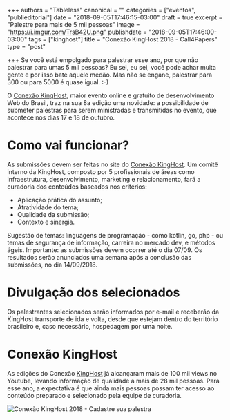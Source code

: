 +++
authors = "Tableless"
canonical = ""
categories = ["eventos", "publieditorial"]
date = "2018-09-05T17:46:15-03:00"
draft = true
excerpt = "Palestre para mais de 5 mil pessoas"
image = "https://i.imgur.com/TrsB42U.png"
publishdate = "2018-09-05T17:46:00-03:00"
tags = ["kinghost"]
title = "Conexão KingHost 2018 - Call4Papers"
type = "post"

+++
Se você está empolgado para palestrar esse ano, por que não palestrar para umas 5 mil pessoas? Eu sei, eu sei, você pode achar muita gente e por isso bate aquele medão. Mas não se engane, palestrar para 300 ou para 5000 é quase igual. :-)

O [Conexão KingHost](https://www.conexaokinghost.com.br/?utm_source=tableless&utm_medium=post&utm_term=&utm_content=call4papers-tableless-site&utm_campaign=content-marketing), maior evento online e gratuito de desenvolvimento Web do Brasil, traz na sua 8a edição uma novidade: a possibilidade de submeter palestras para serem ministradas e transmitidas no evento, que acontece nos dias 17 e 18 de outubro.

# Como vai funcionar?

As submissões devem ser feitas no site do [Conexão KingHost](https://www.conexaokinghost.com.br/?utm_source=tableless&utm_medium=post&utm_term=&utm_content=call4papers-tableless-site&utm_campaign=content-marketing). Um comitê interno da KingHost, composto por 5 profissionais de áreas como infraestrutura, desenvolvimento, marketing e relacionamento, fará a curadoria dos conteúdos baseados nos critérios:

* Aplicação prática do assunto;
* Atratividade do tema;
* Qualidade da submissão;
* Contexto e sinergia.

Sugestão de temas: linguagens de programação - como kotlin, go, php - ou temas de segurança de informação, carreira no mercado dev, e métodos ágeis. Importante​: as submissões devem ocorrer até o dia 07/09. Os resultados serão anunciados uma semana após a conclusão das submissões, no dia 14/09/2018.

# Divulgação dos selecionados

Os palestrantes selecionados serão informados por e-mail e receberão da KingHost transporte de ida e volta, desde que estejam dentro do território brasileiro e, caso necessário, hospedagem por uma noite.

# Conexão KingHost

As edições do Conexão [KingHost](https://king.host/?utm_source=tableless&utm_medium=post&utm_term=&utm_content=call4papers-tableless-king&utm_campaign=content-marketing) já alcançaram mais de 100 mil views no Youtube, levando informação de qualidade a mais de 28 mil pessoas. Para esse ano, a expectativa é que ainda mais pessoas possam ter acesso ao conteúdo preparado e selecionado pela equipe de curadoria.

![](https://i.imgur.com/TrsB42U.png "Conexão KingHost 2018 - Cadastre sua palestra")